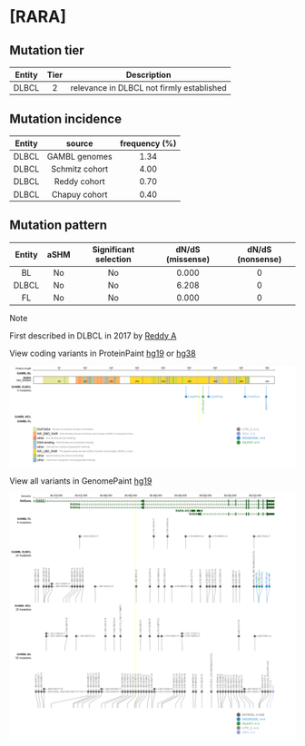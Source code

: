 # [RARA]

## Mutation tier

|Entity|Tier|Description                              |
|:------:|:----:|-----------------------------------------|
|DLBCL |2   |relevance in DLBCL not firmly established|
## Mutation incidence

|Entity|source        |frequency (%)|
|:------:|:--------------:|:-------------:|
|DLBCL |GAMBL genomes |1.34         |
|DLBCL |Schmitz cohort|4.00         |
|DLBCL |Reddy cohort  |0.70         |
|DLBCL |Chapuy cohort |0.40         |

## Mutation pattern

|Entity|aSHM|Significant selection|dN/dS (missense)|dN/dS (nonsense)|
|:------:|:----:|:---------------------:|:----------------:|:----------------:|
|BL    |No  |No                   |0.000           |0               |
|DLBCL |No  |No                   |6.208           |0               |
|FL    |No  |No                   |0.000           |0               |


> [!NOTE]
> First described in DLBCL in 2017 by [Reddy A](https://pubmed.ncbi.nlm.nih.gov/28985567)

View coding variants in ProteinPaint [hg19](https://www.bcgsc.ca/downloads/morinlab/GAMBL/test/genes/RARA_protein.html)  or [hg38](https://www.bcgsc.ca/downloads/morinlab/GAMBL/test/genes/RARA_protein_hg38.html)

![image](images/proteinpaint/RARA_NM_000964.svg)

View all variants in GenomePaint [hg19](https://www.bcgsc.ca/downloads/morinlab/GAMBL/test/genes/RARA.html)

![image](images/proteinpaint/RARA.svg)
